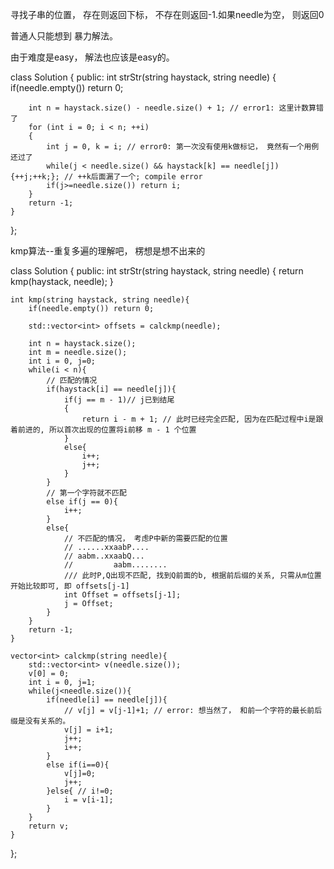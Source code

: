 

寻找子串的位置， 存在则返回下标， 不存在则返回-1.如果needle为空， 则返回0

普通人只能想到 暴力解法。

由于难度是easy， 解法也应该是easy的。 

class Solution {
public:
    int strStr(string haystack, string needle) {
        if(needle.empty()) return 0;

        int n = haystack.size() - needle.size() + 1; // error1: 这里计数算错了
        for (int i = 0; i < n; ++i)
        {
            int j = 0, k = i; // error0: 第一次没有使用k做标记， 竟然有一个用例还过了
            while(j < needle.size() && haystack[k] == needle[j]) {++j;++k;}; // ++k后面漏了一个; compile error
            if(j>=needle.size()) return i;
        }
        return -1;
    }
};



kmp算法--重复多遍的理解吧， 楞想是想不出来的


class Solution {
public:
    int strStr(string haystack, string needle) {
        return kmp(haystack, needle);
    }

    int kmp(string haystack, string needle){
        if(needle.empty()) return 0;

        std::vector<int> offsets = calckmp(needle);

        int n = haystack.size();
        int m = needle.size();
        int i = 0, j=0;
        while(i < n){
            // 匹配的情况
            if(haystack[i] == needle[j]){
                if(j == m - 1)// j已到结尾
                {
                    return i - m + 1; // 此时已经完全匹配, 因为在匹配过程中i是跟着前进的, 所以首次出现的位置将i前移 m - 1 个位置
                }
                else{
                    i++;
                    j++;
                }                    
            }
            // 第一个字符就不匹配
            else if(j == 0){
                i++;
            }
            else{
                // 不匹配的情况， 考虑P中新的需要匹配的位置
                // ......xxaabP....
                // aabm..xxaabQ...
                //         aabm........
                /// 此时P,Q出现不匹配, 找到Q前面的b, 根据前后缀的关系, 只需从m位置开始比较即可, 即 offsets[j-1]
                int Offset = offsets[j-1];
                j = Offset;
            } 
        }
        return -1;
    }

    vector<int> calckmp(string needle){
        std::vector<int> v(needle.size());
        v[0] = 0;
        int i = 0, j=1;
        while(j<needle.size()){
            if(needle[i] == needle[j]){
                // v[j] = v[j-1]+1; // error: 想当然了， 和前一个字符的最长前后缀是没有关系的。
                v[j] = i+1;
                j++;
                i++;
            }
            else if(i==0){
                v[j]=0;
                j++;
            }else{ // i!=0;
                i = v[i-1];
            }
        }
        return v;
    }
};